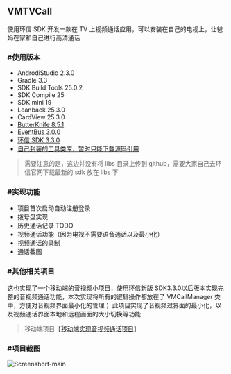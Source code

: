 VMTVCall
--------
使用环信 SDK 开发一款在 TV 上视频通话应用，可以安装在自己的电视上，让爸妈在家和自己进行高清通话


### #使用版本
- AndrodiStudio 2.3.0
- Gradle 3.3
- SDK Build Tools 25.0.2
- SDK Compile 25
- SDK mini 19
- Leanback 25.3.0
- CardView 25.3.0
- [ButterKnife 8.5.1](https://github.com/JakeWharton/butterknife)
- [EventBus 3.0.0](https://github.com/greenrobot/EventBus)
- [环信 SDK 3.3.0](http://www.easemob.com/download/im)
- [自己封装的工具类库，暂时只能下载源码引用](https://github.com/lzan13/VMLibraryManager)

>需要注意的是，这边并没有将 libs 目录上传到 github，需要大家自己去环信官网下载最新的 sdk 放在 libs 下


### #实现功能
- 项目首次启动自动注册登录
- 拨号盘实现
- 历史通话记录 TODO
- 视频通话功能（因为电视不需要语音通话以及最小化）
- 视频通话的录制
- 通话截图


### #其他相关项目
这也实现了一个移动端的音视频小项目，使用环信新版 SDK3.3.0以后版本实现完整的音视频通话功能，本次实现将所有的逻辑操作都放在了 VMCallManager 类中，方便对音视频界面最小化的管理；
此项目实现了音视频过界面的最小化，以及视频通话界面本地和远程画面的大小切换等功能

>移动端项目【[移动端实现音视频通话项目](https://github.com/lzan13/VMChatDemoCall)】

### #项目截图
![Screenshort-main](./screenshorts/Screenshot_2017-3-30-11-36-15.png)